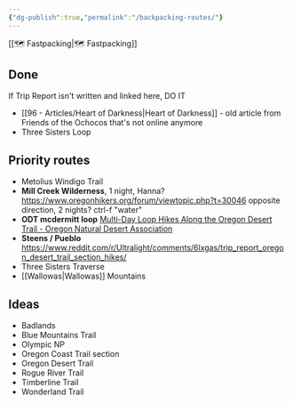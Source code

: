 ```yaml
---
{"dg-publish":true,"permalink":"/backpacking-routes/"}
---
```



[[🗺️ Fastpacking\|🗺️ Fastpacking]]

## Done

If Trip Report isn't written and linked here, DO IT

* [[96 - Articles/Heart of Darkness\|Heart of Darkness]] - old article from Friends of the Ochocos that's not online anymore
* Three Sisters Loop

## Priority routes

* Metolius Windigo Trail
* **Mill Creek Wilderness**, 1 night, Hanna? https://www.oregonhikers.org/forum/viewtopic.php?t=30046 opposite direction, 2 nights? ctrl-f "water"
* **ODT mcdermitt loop** [Multi-Day Loop Hikes Along the Oregon Desert Trail - Oregon Natural Desert Association](https://onda.org/2021/08/oregon-desert-trail-loop-hikes/)
* **Steens / Pueblo** https://www.reddit.com/r/Ultralight/comments/6lxgas/trip_report_oregon_desert_trail_section_hikes/
* Three Sisters Traverse
* [[Wallowas\|Wallowas]] Mountains

## Ideas

* Badlands
* Blue Mountains Trail
* Olympic NP
* Oregon Coast Trail section
* Oregon Desert Trail
* Rogue River Trail
* Timberline Trail
* Wonderland Trail